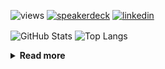 ![views](https://komarev.com/ghpvc/?username=chck&color=blueviolet)
[![speakerdeck](https://img.shields.io/badge/Speaker_Deck-chck-8a2be2?style=flat-square&logo=speaker-deck)](https://speakerdeck.com/chck)
[![linkedin](https://img.shields.io/badge/LinkedIn-chck-8a2be2?style=flat-square&logo=linkedin)](https://www.linkedin.com/in/chck/)

<p align="left"> 
  <img alt="GitHub Stats" align="center" height="150" src="https://github-readme-stats-nine-umber-51.vercel.app/api?username=chck&count_private=true&show_icons=true&hide_title=true&theme=buefy" />
  <img alt="Top Langs" align="center" height="150" src="https://github-readme-stats-nine-umber-51.vercel.app/api/top-langs/?username=chck&layout=compact&count_private=true&show_icons=true&hide_title=true&theme=buefy" />
</p>

<details>
  <summary><b>Read more</b></summary>
  <br>

  <!--START_SECTION:waka-->
**🐱 My GitHub Data** 

> 📦 125.6 kB Used in GitHub's Storage 
 > 
> 🏆 375 Contributions in the Year 2025
 > 
> 💼 Opted to Hire
 > 
> 📜 133 Public Repositories 
 > 
> 🔑 24 Private Repositories 
 > 
**I'm a Night 🦉** 

```text
🌞 Morning                1272 commits        ████░░░░░░░░░░░░░░░░░░░░░   16.98 % 
🌆 Daytime                2252 commits        ████████░░░░░░░░░░░░░░░░░   30.06 % 
🌃 Evening                2100 commits        ███████░░░░░░░░░░░░░░░░░░   28.03 % 
🌙 Night                  1867 commits        ██████░░░░░░░░░░░░░░░░░░░   24.92 % 
```
📅 **I'm Most Productive on Thursday** 

```text
Monday                   1405 commits        █████░░░░░░░░░░░░░░░░░░░░   18.76 % 
Tuesday                  1129 commits        ████░░░░░░░░░░░░░░░░░░░░░   15.07 % 
Wednesday                1356 commits        █████░░░░░░░░░░░░░░░░░░░░   18.10 % 
Thursday                 1630 commits        █████░░░░░░░░░░░░░░░░░░░░   21.76 % 
Friday                   800 commits         ███░░░░░░░░░░░░░░░░░░░░░░   10.68 % 
Saturday                 497 commits         ██░░░░░░░░░░░░░░░░░░░░░░░   06.63 % 
Sunday                   674 commits         ██░░░░░░░░░░░░░░░░░░░░░░░   09.00 % 
```


📊 **This Week I Spent My Time On** 

```text
💬 Programming Languages: 
Terraform                2 hrs 1 min         ████████████░░░░░░░░░░░░░   49.81 % 
Git                      32 mins             ███░░░░░░░░░░░░░░░░░░░░░░   13.36 % 
Markdown                 31 mins             ███░░░░░░░░░░░░░░░░░░░░░░   13.00 % 
Ruby                     22 mins             ██░░░░░░░░░░░░░░░░░░░░░░░   09.32 % 
Python                   16 mins             ██░░░░░░░░░░░░░░░░░░░░░░░   06.77 % 

🔥 Editors: 
Zed                      2 hrs 19 mins       ██████████████░░░░░░░░░░░   57.28 % 
Neovim                   1 hr 7 mins         ███████░░░░░░░░░░░░░░░░░░   27.57 % 
Obsidian                 31 mins             ███░░░░░░░░░░░░░░░░░░░░░░   13.00 % 
PyCharm                  4 mins              ░░░░░░░░░░░░░░░░░░░░░░░░░   01.70 % 
RustRover                1 min               ░░░░░░░░░░░░░░░░░░░░░░░░░   00.44 % 
```

**I Mostly Code in Python** 

```text
Python                   47 repos            █████████░░░░░░░░░░░░░░░░   34.31 % 
Jupyter Notebook         19 repos            ███░░░░░░░░░░░░░░░░░░░░░░   13.87 % 
Ruby                     11 repos            ██░░░░░░░░░░░░░░░░░░░░░░░   08.03 % 
Rust                     8 repos             █░░░░░░░░░░░░░░░░░░░░░░░░   05.84 % 
TypeScript               6 repos             █░░░░░░░░░░░░░░░░░░░░░░░░   04.38 % 
```



**Timeline**

![Lines of Code chart](https://raw.githubusercontent.com/chck/chck/main/assets/bar_graph.png)


 Last Updated on 2025-04-28 02:10 UTC
<!--END_SECTION:waka-->
</details>

